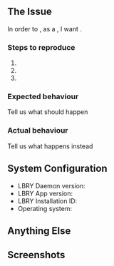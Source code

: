 <!--
Thanks for reporting an issue to LBRY and helping us improve! 

To make it possible for us to help you, please fill out below information carefully.

Before reporting any issues, please make sure that you're using the latest version.
- App: https://github.com/lbryio/lbry-desktop/releases
- Daemon: https://github.com/lbryio/lbry/releases

We are also available on Discord at https://chat.lbry.com
--> 


## The Issue

In order to <achieve some value>, 
as a <type of user>, 
I want <some functionality>.


### Steps to reproduce
1.
2.
3.

### Expected behaviour
Tell us what should happen

### Actual behaviour
Tell us what happens instead


## System Configuration

<!-- For the app, this info is in the About section at the bottom of the Help page. 
     You can include a screenshot instead of typing it out --> 

<!-- For the daemon, run:
     curl 'http://localhost:5279' --data '{"method":"version"}'
     and include the full output -->

- LBRY Daemon version:
- LBRY App version:
- LBRY Installation ID:
- Operating system:


## Anything Else
<!-- Include anything else that does not fit into the above sections -->


## Screenshots
<!-- If a screenshot would help explain the bug, please include one or two here -->
